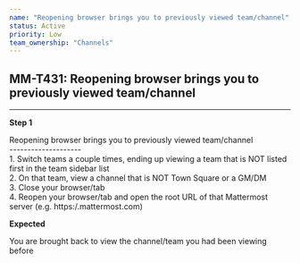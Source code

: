 ```yaml
---
name: "Reopening browser brings you to previously viewed team/channel"
status: Active
priority: Low
team_ownership: "Channels"
---
```


## MM-T431: Reopening browser brings you to previously viewed team/channel

---

**Step 1**

Reopening browser brings you to previously viewed team/channel\
\--------------------\
1\. Switch teams a couple times, ending up viewing a team that is NOT listed first in the team sidebar list\
2\. On that team, view a channel that is NOT Town Square or a GM/DM\
3\. Close your browser/tab\
4\. Reopen your browser/tab and open the root URL of that Mattermost server (e.g. https\:/.mattermost.com)

**Expected**

You are brought back to view the channel/team you had been viewing before

